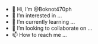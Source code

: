 - 👋 Hi, I’m @Boknot470ph
- 👀 I’m interested in ...
- 🌱 I’m currently learning ...
- 💞️ I’m looking to collaborate on ...
- 📫 How to reach me ...

<!---
Boknot470ph/Boknot470ph is a ✨ special ✨ repository because its `README.md` (this file) appears on your GitHub profile.
You can click the Preview link to take a look at your changes.
--->
